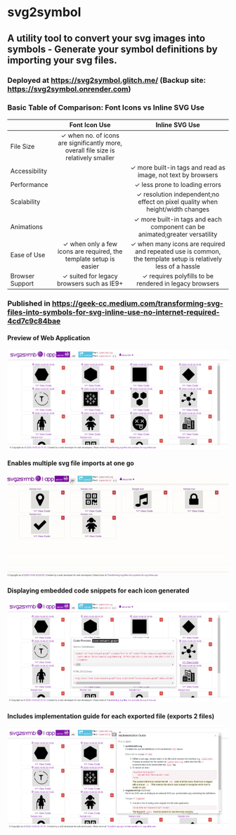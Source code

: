 # svg2symbol
## A utility tool to convert your svg images into symbols - Generate your symbol definitions by importing your svg files.
### Deployed at https://svg2symbol.glitch.me/ (Backup site: https://svg2symbol.onrender.com)
### Basic Table of Comparison: Font Icons vs Inline SVG Use
|   | Font Icon Use | Inline SVG Use  |
| :------ | :-: | :-: |
| File Size | ✓ when no. of icons are significantly more, overall file size is relatively smaller |   |
| Accessibility |   | ✓ more built-in tags and read as image, not text by browsers |
| Performance |   | ✓ less prone to loading errors |
| Scalability |   | ✓ resolution independent;no effect on pixel quality when height/width changes |
| Animations  |   | ✓ more built-in tags and each component can be animated;greater versatility |
| Ease of Use | ✓ when only a few icons are required, the template setup is easier | ✓ when many icons are required and repeated use is common, the template setup is relatively less of a hassle |
| Browser Support | ✓ suited for legacy browsers such as IE9+ | ✓ requires polyfills to be rendered in legacy browsers |

### Published in https://geek-cc.medium.com/transforming-svg-files-into-symbols-for-svg-inline-use-no-internet-required-4cd7c9c84bae
#### Preview of Web Application
![Web App Preview Onload](https://github.com/incubated-geek-cc/svg2symbol/blob/main/public/img/preview.png)

#### Enables multiple svg file imports at one go
![Web App Preview Import Multiple Files](https://github.com/incubated-geek-cc/svg2symbol/blob/main/public/img/demo.gif)

#### Displaying embedded code snippets for each icon generated
![Web App Preview View Code](https://github.com/incubated-geek-cc/svg2symbol/blob/main/public/img/preview_2.png)

#### Includes implementation guide for each exported file (exports 2 files)
![Web App Preview Implementation Guide](https://github.com/incubated-geek-cc/svg2symbol/blob/main/public/img/preview_3.png)